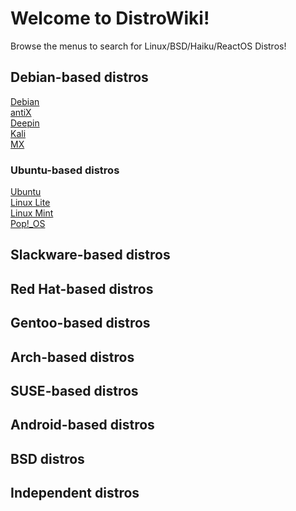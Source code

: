 # Welcome to DistroWiki!

Browse the menus to search for Linux/BSD/Haiku/ReactOS Distros!

## Debian-based distros
[Debian](debian.md)<br>
[antiX](antix.md)<br>
[Deepin](deepin.md)<br>
[Kali](kali.md)<br>
[MX](mx.md)

### Ubuntu-based distros
[Ubuntu](ubuntu.md)<br>
[Linux Lite](lite.md)<br>
[Linux Mint](mint.md)<br>
[Pop!\_OS](popos.md)

## Slackware-based distros

## Red Hat-based distros

## Gentoo-based distros

## Arch-based distros

## SUSE-based distros

## Android-based distros

## BSD distros

## Independent distros
